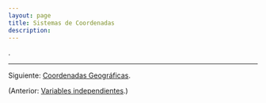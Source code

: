 ```yaml
---
layout: page
title: Sistemas de Coordenadas
description: 
---
```


.

---

Siguiente: [Coordenadas Geográficas](geograficas.html).

(Anterior: [Variables independientes](axis.html).)